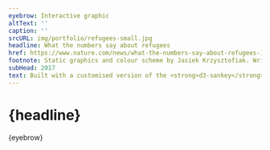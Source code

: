 ```yaml
---
eyebrow: Interactive graphic
altText: ''
caption: ''
srcURL: img/portfolio/refugees-small.jpg
headline: What the numbers say about refugees
href: https://www.nature.com/news/what-the-numbers-say-about-refugees-1.21548
footnote: Static graphics and colour scheme by Jasiek Krzysztofiak. Written by Declan Butler and edited by Brendan Maher.
subHead: 2017
text: Built with a customised version of the <strong>d3-sankey</strong> plugin to allow countries to be sorted by continent or by volume of people. The code for this graphic is available on <a href='https://github.com/chris-creditdesign/nature-refugees-sankey-2017'>GitHub</a>.
---
```


# {headline}

{eyebrow}

